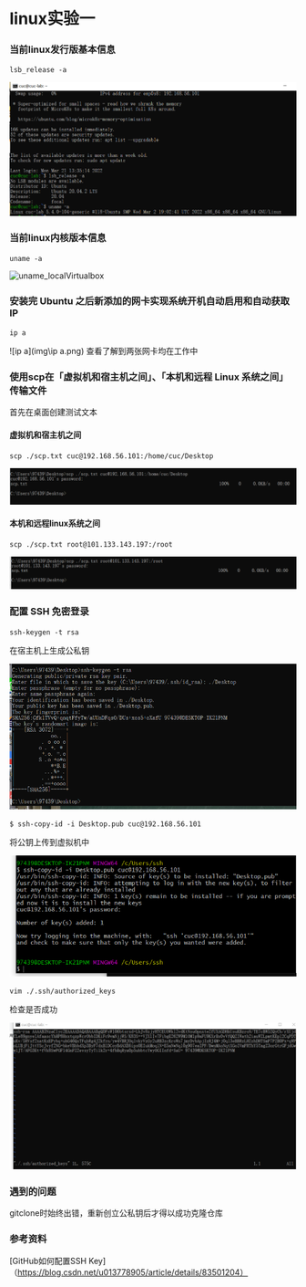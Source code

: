 # linux实验一

### 当前linux发行版基本信息

```
lsb_release -a
```

![lsb_local](img\lsb_local.png)

### 当前linux内核版本信息

```
uname -a
```
![uname_local](imh\uname_local.png)Virtualbox 

### 安装完 Ubuntu 之后新添加的网卡实现系统开机自动启用和自动获取 IP

```
ip a
```

![ip a](img\ip a.png)
查看了解到两张网卡均在工作中

### 使用scp在「虚拟机和宿主机之间」、「本机和远程 Linux 系统之间」传输文件

首先在桌面创建测试文本

#### 虚拟机和宿主机之间

```
scp ./scp.txt cuc@192.168.56.101:/home/cuc/Desktop
```
![scp_vm](img\scp_vm.png)
#### 本机和远程linux系统之间

```
scp ./scp.txt root@101.133.143.197:/root
```

 ![scp_aliyun](img\scp_aliyun.png)
### 配置 SSH 免密登录

```
ssh-keygen -t rsa
```

在宿主机上生成公私钥

![rsa](img\rsa.png)

```
$ ssh-copy-id -i Desktop.pub cuc@192.168.56.101
```

将公钥上传到虚拟机中

![ssh_to_vm](img\ssh_to_vm.png)

```
vim ./.ssh/authorized_keys
```

检查是否成功

![ssh_to_vm_check](img\ssh_to_vm_check.png)

### 遇到的问题

gitclone时始终出错，重新创立公私钥后才得以成功克隆仓库

### 参考资料

[GitHub如何配置SSH Key]（https://blog.csdn.net/u013778905/article/details/83501204）

